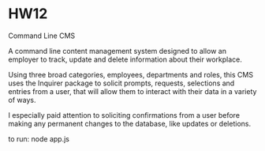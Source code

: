 # HW12
Command Line CMS

A command line content management system designed to allow an employer to track, update and delete information about their workplace.

Using three broad categories, employees, departments and roles, this CMS uses the Inquirer package to solicit prompts, requests, selections and entries from a user, that will allow them to interact with their data in a variety of ways.

I especially paid attention to soliciting confirmations from a user before making any permanent changes to the database, like updates or deletions.

to run: 
node app.js
